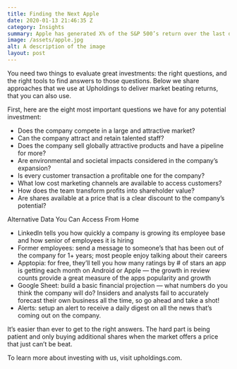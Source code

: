 ```yaml
---
title: Finding the Next Apple
date: 2020-01-13 21:46:35 Z
category: Insights
summary: Apple has generated X% of the S&P 500’s return over the last decade. Online tools have made it easier than ever to find the best companies to invest in. Here are tools to identify the next multi-decade winner.
image: /assets/apple.jpg
alt: A description of the image
layout: post
---
```


You need two things to evaluate great investments: the right questions, and the right tools to find answers to those questions. Below we share approaches that we use at Upholdings to deliver market beating returns, that you can also use.

First, here are the eight most important questions we have for any potential investment:

- Does the company compete in a large and attractive market?
- Can the company attract and retain talented staff?
- Does the company sell globally attractive products and have a pipeline for more?
- Are environmental and societal impacts considered in the company’s expansion?
- Is every customer transaction a profitable one for the company?
- What low cost marketing channels are available to access customers?
- How does the team transform profits into shareholder value?
- Are shares available at a price that is a clear discount to the company’s potential?

Alternative Data You Can Access From Home

- LinkedIn tells you how quickly a company is growing its employee base and how senior of employees it is hiring
- Former employees: send a message to someone’s that has been out of the company for 1+ years; most people enjoy talking about their careers
- Apptopia: for free, they’ll tell you how many ratings by # of stars an app is getting each month on Android or Apple — the growth in review counts provide a great measure of the apps popularity and growth
- Google Sheet: build a basic financial projection — what numbers do you think the company will do? Insiders and analysts fail to accurately forecast their own business all the time, so go ahead and take a shot!
- Alerts: setup an alert to receive a daily digest on all the news that’s coming out on the company.

It’s easier than ever to get to the right answers. The hard part is being patient and only buying additional shares when the market offers a price that just can’t be beat.

To learn more about investing with us, visit upholdings.com.
